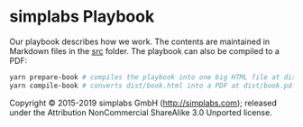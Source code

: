 # simplabs Playbook

Our playbook describes how we work. The contents are maintained in Markdown
files in the [src](./src) folder. The playbook can also be compiled to a PDF:

```bash
yarn prepare-book # compiles the playbook into one big HTML file at dist/book.html
yarn compile-book # converts dist/book.html into a PDF at dist/book.pdf
```

Copyright © 2015-2019 simplabs GmbH (http://simplabs.com); released under the
Attribution NonCommercial ShareAlike 3.0 Unported license.
